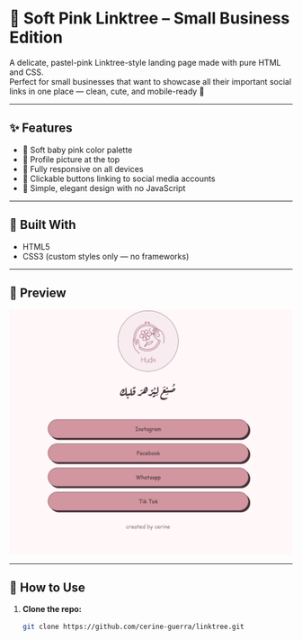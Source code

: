 # 🌸 Soft Pink Linktree – Small Business Edition

A delicate, pastel-pink Linktree-style landing page made with pure HTML and CSS.  
Perfect for small businesses that want to showcase all their important social links in one place — clean, cute, and mobile-ready 💖

---

## ✨ Features

- 🎀 Soft baby pink color palette
- 👤 Profile picture at the top
- 📱 Fully responsive on all devices
- 🔗 Clickable buttons linking to social media accounts
- 💅 Simple, elegant design with no JavaScript

---

## 🌈 Built With

- HTML5  
- CSS3 (custom styles only — no frameworks)

---

## 📸 Preview

![Screenshot of the Linktree project](preview.png)

---

## 🧪 How to Use

1. **Clone the repo:**

   ```bash
   git clone https://github.com/cerine-guerra/linktree.git

